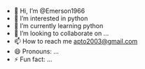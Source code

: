 - 👋 Hi, I’m @Emerson1966
- 👀 I’m interested in python
- 🌱 I’m currently learning python
- 💞️ I’m looking to collaborate on ...
- 📫 How to reach me apto2003@gmail.com
- 😄 Pronouns: ...
- ⚡ Fun fact: ...

<!---
Emerson1966/Emerson1966 is a ✨ special ✨ repository because its `README.md` (this file) appears on your GitHub profile.
You can click the Preview link to take a look at your changes.
--->

